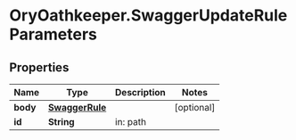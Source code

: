 # OryOathkeeper.SwaggerUpdateRuleParameters

## Properties
Name | Type | Description | Notes
------------ | ------------- | ------------- | -------------
**body** | [**SwaggerRule**](SwaggerRule.md) |  | [optional] 
**id** | **String** | in: path | 


